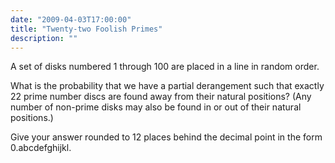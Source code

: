 ```yaml
---
date: "2009-04-03T17:00:00"
title: "Twenty-two Foolish Primes"
description: ""
---
```


<p>A set of disks numbered 1 through 100 are placed in a line in random order.</p>
<p>What is the probability that we have a partial derangement such that exactly 22 prime number discs are found away from their natural positions?
(Any number of non-prime disks may also be found in or out of their natural positions.)</p>
<p>Give your answer rounded to 12 places behind the decimal point in the form 0.abcdefghijkl.</p>

